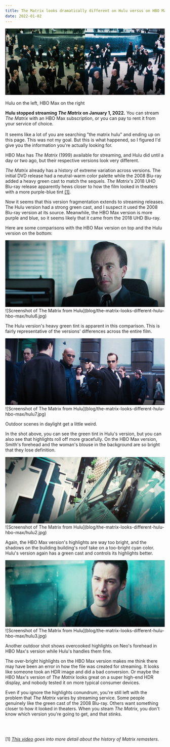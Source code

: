 ```yaml
---
title: The Matrix looks dramatically different on Hulu versus on HBO Max
date: 2022-01-02
---
```


![Comparison of HBO Max and Hulu ](blog/the-matrix-looks-different-hulu-hbo-max/split.jpg)
<div class="img-note">Hulu on the left, HBO Max on the right</div>

<p class="note">
<b>Hulu stopped streaming <i>The Matrix</i> on January 1, 2022.</b> You can stream <i>The Matrix</i> with an HBO Max subscription, or you can pay to rent it from your service of choice.
<br>
<br>
It seems like a lot of you are searching "the matrix hulu" and ending up on this page. This was not my goal. But this is what happened, so I figured I'd give you the information you're actually looking for.
</p>

HBO Max has _The Matrix_ (1999) available for streaming, and Hulu did until a day or two ago, but their respective versions look very different.

_The Matrix_ already has a history of extreme variation across versions. The initial DVD release had a neutral-warm color palette while the 2008 Blu-ray added a heavy green cast to match the sequels. _The Matrix_'s 2018 UHD Blu-ray release apparently hews closer to how the film looked in theaters with a more purple-blue tint [[1]](blog/the-matrix-looks-different-hulu-hbo-max/index.html#note).

Now it seems that this version fragmentation extends to streaming releases. The Hulu version had a strong green cast, and I suspect it used the 2008 Blu-ray version at its source. Meanwhile, the HBO Max version is more purple and blue, so it seems likely that it came from the 2018 UHD Blu-ray.

Here are some comparisons with the HBO Max version on top and the Hulu version on the bottom:

<img class="img-really-no-pad" src="blog/the-matrix-looks-different-hulu-hbo-max/hbo6.jpg" alt="Screenshot of The Matrix from HBO Max"/>
![Screenshot of The Matrix from Hulu](blog/the-matrix-looks-different-hulu-hbo-max/hulu6.jpg)

The Hulu version's heavy green tint is apparent in this comparison. This is fairly representative of the versions' differences across the entire film.

<img class="img-really-no-pad" src="blog/the-matrix-looks-different-hulu-hbo-max/hbo7.jpg" alt="Screenshot of The Matrix from HBO Max"/>
![Screenshot of The Matrix from Hulu](blog/the-matrix-looks-different-hulu-hbo-max/hulu7.jpg)

Outdoor scenes in daylight get a little weird.

In the shot above, you can see the green tint in Hulu's version, but you can also see that highlights roll off more gracefully. On the HBO Max version, Smith's forehead and the woman's blouse in the background are so bright that they lose definition.

<img class="img-really-no-pad" src="blog/the-matrix-looks-different-hulu-hbo-max/hbo2.jpg" alt="Screenshot of The Matrix from HBO Max"/>
![Screenshot of The Matrix from Hulu](blog/the-matrix-looks-different-hulu-hbo-max/hulu2.jpg)

Again, the HBO Max version's highlights are way too bright, and the shadows on the building building's roof take on a too-bright cyan color. Hulu's version again has a green cast and controls its highlights better.

<img class="img-really-no-pad" src="blog/the-matrix-looks-different-hulu-hbo-max/hbo3.jpg" alt="Screenshot of The Matrix from HBO Max"/>
![Screenshot of The Matrix from Hulu](blog/the-matrix-looks-different-hulu-hbo-max/hulu3.jpg)

Another outdoor shot shows overcooked highlights on Neo's forehead in HBO Max's version while Hulu's handles them fine.

The over-bright highlights on the HBO Max version makes me think there may have been an error in how the file was created for streaming. It looks like someone took an HDR image and did a bad conversion. Or maybe the HBO Max's version of _The Matrix_ looks great on a super high-end HDR display, and nobody tested it on more typical consumer devices.

Even if you ignore the highlights conundrum, you're still left with the problem that _The Matrix_ varies by streaming service. Some people genuinely like the green cast of the 2008 Blu-ray. Others want something closer to how it looked in theaters. When you steam _The Matrix_, you don't know which version you're going to get, and that stinks.

<br>
<br>

[1]<i id="note">
[This video](https://youtu.be/KEdgmNZnLs4) goes into more detail about the history of Matrix remasters.
</i>
